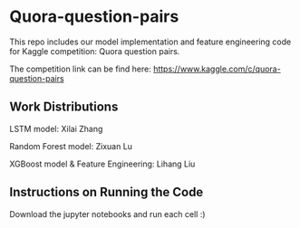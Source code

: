 # Quora-question-pairs
This repo includes our model implementation and feature engineering code for Kaggle competition: Quora question pairs.


The competition link can be find here: https://www.kaggle.com/c/quora-question-pairs

## Work Distributions
LSTM model: Xilai Zhang


Random Forest model: Zixuan Lu


XGBoost model & Feature Engineering: Lihang Liu

## Instructions on Running the Code
Download the jupyter notebooks and run each cell :)
